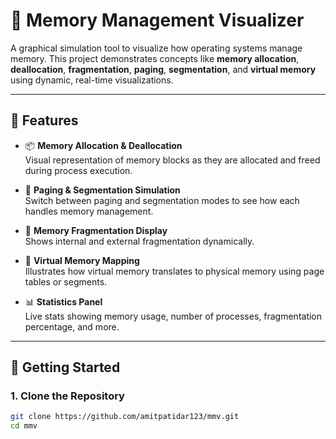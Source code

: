# 🧠 Memory Management Visualizer

A graphical simulation tool to visualize how operating systems manage memory. This project demonstrates concepts like **memory allocation**, **deallocation**, **fragmentation**, **paging**, **segmentation**, and **virtual memory** using dynamic, real-time visualizations.

---

## 🎯 Features

- 📦 **Memory Allocation & Deallocation**  
  Visual representation of memory blocks as they are allocated and freed during process execution.

- 🔀 **Paging & Segmentation Simulation**  
  Switch between paging and segmentation modes to see how each handles memory management.

- 🧩 **Memory Fragmentation Display**  
  Shows internal and external fragmentation dynamically.

- 🧬 **Virtual Memory Mapping**  
  Illustrates how virtual memory translates to physical memory using page tables or segments.

- 📊 **Statistics Panel**  
  Live stats showing memory usage, number of processes, fragmentation percentage, and more.

---



## 🚀 Getting Started

### 1. Clone the Repository

```bash
git clone https://github.com/amitpatidar123/mmv.git
cd mmv
